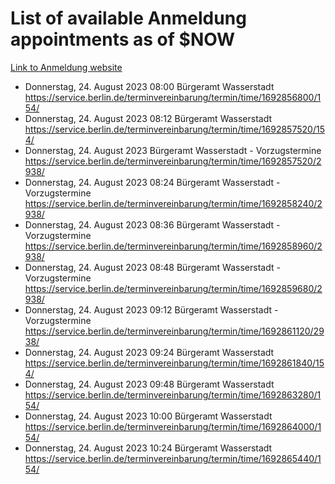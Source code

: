 # List of available Anmeldung appointments as of $NOW
[Link to Anmeldung website](https://service.berlin.de/terminvereinbarung/termin/tag.php?termin=1&anliegen[]=120686&dienstleisterlist=122210,122217,327316,122219,327312,122227,327314,122231,327346,122243,327348,122254,122252,329742,122260,329745,122262,329748,122271,327278,122273,327274,122277,327276,330436,122280,327294,122282,327290,122284,327292,122291,327270,122285,327266,122286,327264,122296,327268,150230,329760,122297,327286,122294,327284,122312,329763,122314,329775,122304,327330,122311,327334,122309,327332,317869,122281,327352,122279,329772,122283,122276,327324,122274,327326,122267,329766,122246,327318,122251,327320,122257,327322,122208,327298,122226,327300&herkunft=http%3A%2F%2Fservice.berlin.de%2Fdienstleistung%2F120686%2F)
- Donnerstag, 24. August 2023 08:00 Bürgeramt Wasserstadt https://service.berlin.de/terminvereinbarung/termin/time/1692856800/154/
- Donnerstag, 24. August 2023 08:12 Bürgeramt Wasserstadt https://service.berlin.de/terminvereinbarung/termin/time/1692857520/154/
- Donnerstag, 24. August 2023  Bürgeramt Wasserstadt - Vorzugstermine https://service.berlin.de/terminvereinbarung/termin/time/1692857520/2938/
- Donnerstag, 24. August 2023 08:24 Bürgeramt Wasserstadt - Vorzugstermine https://service.berlin.de/terminvereinbarung/termin/time/1692858240/2938/
- Donnerstag, 24. August 2023 08:36 Bürgeramt Wasserstadt - Vorzugstermine https://service.berlin.de/terminvereinbarung/termin/time/1692858960/2938/
- Donnerstag, 24. August 2023 08:48 Bürgeramt Wasserstadt - Vorzugstermine https://service.berlin.de/terminvereinbarung/termin/time/1692859680/2938/
- Donnerstag, 24. August 2023 09:12 Bürgeramt Wasserstadt - Vorzugstermine https://service.berlin.de/terminvereinbarung/termin/time/1692861120/2938/
- Donnerstag, 24. August 2023 09:24 Bürgeramt Wasserstadt https://service.berlin.de/terminvereinbarung/termin/time/1692861840/154/
- Donnerstag, 24. August 2023 09:48 Bürgeramt Wasserstadt https://service.berlin.de/terminvereinbarung/termin/time/1692863280/154/
- Donnerstag, 24. August 2023 10:00 Bürgeramt Wasserstadt https://service.berlin.de/terminvereinbarung/termin/time/1692864000/154/
- Donnerstag, 24. August 2023 10:24 Bürgeramt Wasserstadt https://service.berlin.de/terminvereinbarung/termin/time/1692865440/154/
